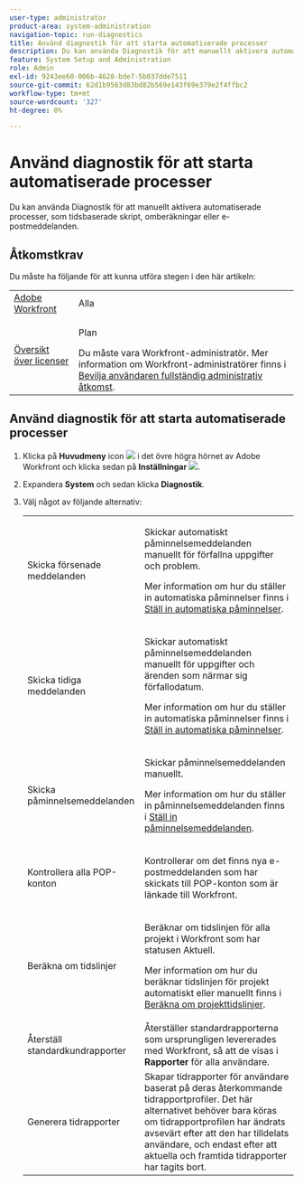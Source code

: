 ```yaml
---
user-type: administrator
product-area: system-administration
navigation-topic: run-diagnostics
title: Använd diagnostik för att starta automatiserade processer
description: Du kan använda Diagnostik för att manuellt aktivera automatiserade processer, som tidsbaserade skript, omberäkningar eller e-postmeddelanden.
feature: System Setup and Administration
role: Admin
exl-id: 9243ee60-006b-4628-bde7-5b037dde7511
source-git-commit: 62d1b9563d83bd82b569e143f69e379e2f4ffbc2
workflow-type: tm+mt
source-wordcount: '327'
ht-degree: 0%

---
```


# Använd diagnostik för att starta automatiserade processer

<!--
<p data-mc-conditions="QuicksilverOrClassic.Draft mode">**DON'T DELETE, DRAFT OR HIDE THIS ARTICLE. IT IS LINKED TO THE PRODUCT, THROUGH THE CONTEXT SENSITIVE HELP LINKS. **</p>
-->

Du kan använda Diagnostik för att manuellt aktivera automatiserade processer, som tidsbaserade skript, omberäkningar eller e-postmeddelanden.

## Åtkomstkrav

Du måste ha följande för att kunna utföra stegen i den här artikeln:

<table style="table-layout:auto"> 
 <col> 
 <col> 
 <tbody> 
  <tr> 
   <td role="rowheader"><a href="https://www.workfront.com/plans" target="_blank">Adobe Workfront</a> </td> 
   <td>Alla</td> 
  </tr> 
  <tr> 
   <td role="rowheader"><a href="../../../administration-and-setup/add-users/access-levels-and-object-permissions/wf-licenses.md" class="MCXref xref">Översikt över licenser</a> </td> 
   <td> <p>Plan </p>Du måste vara Workfront-administratör. Mer information om Workfront-administratörer finns i <a href="../../../administration-and-setup/add-users/configure-and-grant-access/grant-a-user-full-administrative-access.md" class="MCXref xref">Bevilja användaren fullständig administrativ åtkomst</a>.</td> 
  </tr> 
 </tbody> 
</table>

## Använd diagnostik för att starta automatiserade processer

1. Klicka på **Huvudmeny** icon ![](assets/main-menu-icon.png) i det övre högra hörnet av Adobe Workfront och klicka sedan på **Inställningar** ![](assets/gear-icon-settings.png).

1. Expandera **System** och sedan klicka **Diagnostik**.
1. Välj något av följande alternativ:

   <table style="table-layout:auto"> 
    <col> 
    <col> 
    <tbody> 
     <tr> 
      <td role="rowheader">Skicka försenade meddelanden</td> 
      <td> <p>Skickar automatiskt påminnelsemeddelanden manuellt för förfallna uppgifter och problem. </p> <p>Mer information om hur du ställer in automatiska påminnelser finns i <a href="../../../administration-and-setup/manage-workfront/emails/setting-up-automatic-reminders.md" class="MCXref xref">Ställ in automatiska påminnelser</a>.</p> </td> 
     </tr> 
     <tr> 
      <td role="rowheader">Skicka tidiga meddelanden</td> 
      <td> <p>Skickar automatiskt påminnelsemeddelanden manuellt för uppgifter och ärenden som närmar sig förfallodatum.</p> <p>Mer information om hur du ställer in automatiska påminnelser finns i <a href="../../../administration-and-setup/manage-workfront/emails/setting-up-automatic-reminders.md" class="MCXref xref">Ställ in automatiska påminnelser</a>.</p> </td> 
     </tr> 
     <tr> 
      <td role="rowheader">Skicka påminnelsemeddelanden</td> 
      <td> <p>Skickar påminnelsemeddelanden manuellt. </p> <p>Mer information om hur du ställer in påminnelsemeddelanden finns i <a href="../../../administration-and-setup/manage-workfront/emails/set-up-reminder-notifications.md" class="MCXref xref">Ställ in påminnelsemeddelanden</a>.</p> </td> 
     </tr> 
     <tr> 
      <td role="rowheader">Kontrollera alla POP-konton</td> 
      <td> <p>Kontrollerar om det finns nya e-postmeddelanden som har skickats till POP-konton som är länkade till Workfront. </p> <!--
        <p data-mc-conditions="QuicksilverOrClassic.Draft mode">For more information about Workfront and POP account integrations, see and <a href="../../../manage-work/requests/create-and-manage-request-queues/queue-details-tab-overview.md" class="MCXref xref">Overview of the Queue Details tab in a project</a>.</p>
       --> </td> 
     </tr> 
     <tr> 
      <td role="rowheader">Beräkna om tidslinjer</td> 
      <td> <p>Beräknar om tidslinjen för alla projekt i Workfront som har statusen Aktuell. </p> <p>Mer information om hur du beräknar tidslinjen för projekt automatiskt eller manuellt finns i <a href="../../../manage-work/projects/manage-projects/recalculate-project-timeline.md" class="MCXref xref">Beräkna om projekttidslinjer</a>.</p> </td> 
     </tr> 
     <tr> 
      <td role="rowheader">Återställ standardkundrapporter</td> 
      <td>Återställer standardrapporterna som ursprungligen levererades med Workfront, så att de visas i <strong>Rapporter</strong> för alla användare.</td> 
     </tr> 
     <tr> 
      <td role="rowheader">Generera tidrapporter</td> 
      <td>Skapar tidrapporter för användare baserat på deras återkommande tidrapportprofiler. Det här alternativet behöver bara köras om tidrapportprofilen har ändrats avsevärt efter att den har tilldelats användare, och endast efter att aktuella och framtida tidrapporter har tagits bort.</td> 
     </tr> 
    </tbody> 
   </table>
